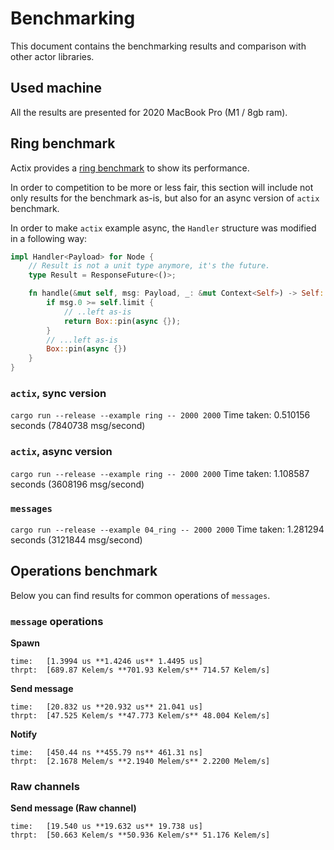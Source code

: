 # Benchmarking

This document contains the benchmarking results and comparison with other actor libraries.

## Used machine

All the results are presented for 2020 MacBook Pro (M1 / 8gb ram).

## Ring benchmark

Actix provides a [ring benchmark](https://github.com/actix/actix/blob/master/actix/examples/ring.rs) to show
its performance.

In order to competition to be more or less fair, this section will include not only results
for the benchmark as-is, but also for an async version of `actix` benchmark.

In order to make `actix` example async, the `Handler` structure was modified in a following way:

```rust
impl Handler<Payload> for Node {
    // Result is not a unit type anymore, it's the future.
    type Result = ResponseFuture<()>;

    fn handle(&mut self, msg: Payload, _: &mut Context<Self>) -> Self::Result {
        if msg.0 >= self.limit {
            // ..left as-is
            return Box::pin(async {});
        }
        // ...left as-is
        Box::pin(async {})
    }
}
```

### `actix`, sync version

`cargo run --release --example ring -- 2000 2000`
Time taken: 0.510156 seconds (7840738 msg/second)

### `actix`, async version

`cargo run --release --example ring -- 2000 2000`
Time taken: 1.108587 seconds (3608196 msg/second)

### `messages`

`cargo run --release --example 04_ring -- 2000 2000`
Time taken: 1.281294 seconds (3121844 msg/second)

## Operations benchmark

Below you can find results for common operations of `messages`.

### `message` operations

**Spawn**

    time:   [1.3994 us **1.4246 us** 1.4495 us]
    thrpt:  [689.87 Kelem/s **701.93 Kelem/s** 714.57 Kelem/s]

**Send message**

    time:   [20.832 us **20.932 us** 21.041 us]
    thrpt:  [47.525 Kelem/s **47.773 Kelem/s** 48.004 Kelem/s]

**Notify**

    time:   [450.44 ns **455.79 ns** 461.31 ns]
    thrpt:  [2.1678 Melem/s **2.1940 Melem/s** 2.2200 Melem/s]


### Raw channels

**Send message (Raw channel)**

    time:   [19.540 us **19.632 us** 19.738 us]
    thrpt:  [50.663 Kelem/s **50.936 Kelem/s** 51.176 Kelem/s]
